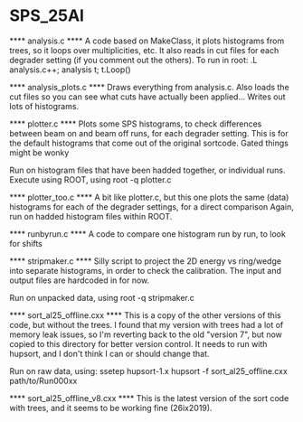 # SPS_25Al

**** analysis.c ****
A code based on MakeClass, it plots histograms from trees, so it loops over multiplicities, etc. It also reads in cut files for each degrader setting (if you comment out the others). 
To run in root:
.L analysis.c++; analysis t; t.Loop()

**** analysis_plots.c ****
Draws everything from analysis.c. Also loads the cut files so you can see what cuts have actually been applied... Writes out lots of histograms. 

**** plotter.c ****
 Plots some SPS histograms, to check differences between beam on and beam off runs, for each degrader setting. This is for the default histograms that come out of the original sortcode. Gated things might be wonky                    

 Run on histogram files that have been hadded together, or individual runs. Execute using ROOT, using root -q plotter.c

**** plotter_too.c ****
A bit like plotter.c, but this one plots the same (data) histograms for each of the degrader settings, for a direct comparison
Again, run on hadded histogram files within ROOT. 

**** runbyrun.c ****
A code to compare one histogram run by run, to look for shifts

**** stripmaker.c ****
Silly script to project the 2D energy vs ring/wedge into separate histograms, in order to check the calibration. 
The input and output files are hardcoded in for now. 

Run on unpacked data, using root -q stripmaker.c

**** sort_al25_offline.cxx ****
This is a copy of the other versions of this code, but without the trees. I found that my version with trees
had a lot of memory leak issues, so I'm reverting back to the old "version 7", but now copied to this directory
for better version control. It needs to run with hupsort, and I don't think I can or should change that. 

Run on raw data, using:
ssetep hupsort-1.x
hupsort -f sort_al25_offline.cxx path/to/Run000xx

**** sort_al25_offline_v8.cxx ****
This is the latest version of the sort code with trees, and it seems to be working fine (26ix2019). 
                       
